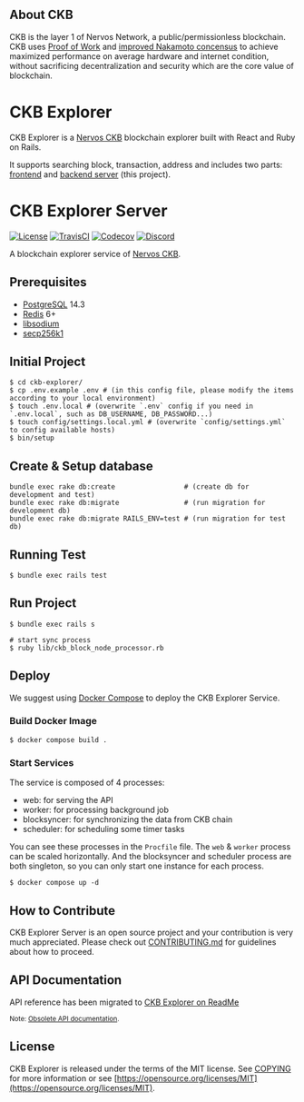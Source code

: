 ## About CKB
CKB is the layer 1 of Nervos Network, a public/permissionless blockchain. CKB uses [Proof of Work](https://en.wikipedia.org/wiki/Proof-of-work_system) and [improved Nakamoto concensus](https://medium.com/nervosnetwork/breaking-the-throughput-limit-of-nakamoto-consensus-ccdf65fe0832) to achieve maximized performance on average hardware and internet condition, without sacrificing decentralization and security which are the core value of blockchain.

# CKB Explorer
CKB Explorer is a [Nervos CKB](https://github.com/nervosnetwork/ckb) blockchain explorer built with React and Ruby on Rails.

It supports searching block, transaction, address and includes two parts: [frontend](https://github.com/nervosnetwork/ckb-explorer-frontend)
and [backend server](https://github.com/nervosnetwork/ckb-explorer) (this project).

# CKB Explorer Server
[![License](https://img.shields.io/badge/license-MIT-green)](https://github.com/nervosnetwork/ckb-explorer/blob/develop/COPYING)
[![TravisCI](https://travis-ci.com/nervosnetwork/ckb-explorer.svg?branch=develop)](https://travis-ci.com/nervosnetwork/ckb-explorer)
[![Codecov](https://codecov.io/gh/nervosnetwork/ckb-explorer/branch/master/graph/badge.svg)](https://codecov.io/gh/nervosnetwork/ckb-explorer/branch/master)
[![Discord](https://img.shields.io/discord/956765352514183188?label=Discord&logo=discord&style=default&color=grey&labelColor=5865F2&logoColor=white)](https://discord.gg/RsyKyejxAW)

A blockchain explorer service of [Nervos CKB](https://github.com/nervosnetwork/ckb).

## Prerequisites

- [PostgreSQL](https://www.postgresql.org/) 14.3
- [Redis](https://redis.io/) 6+
- [libsodium](https://libsodium.gitbook.io/doc/installation)
- [secp256k1](https://github.com/bitcoin-core/secp256k1.git)

## Initial Project

```shell
$ cd ckb-explorer/
$ cp .env.example .env # (in this config file, please modify the items according to your local environment)
$ touch .env.local # (overwrite `.env` config if you need in `.env.local`, such as DB_USERNAME, DB_PASSWORD...)
$ touch config/settings.local.yml # (overwrite `config/settings.yml` to config available hosts)
$ bin/setup
```

## Create & Setup database

```shell
bundle exec rake db:create                 # (create db for development and test)
bundle exec rake db:migrate                # (run migration for development db)
bundle exec rake db:migrate RAILS_ENV=test # (run migration for test db)
```

## Running Test

```shell
$ bundle exec rails test
```

## Run Project

```shell
$ bundle exec rails s

# start sync process
$ ruby lib/ckb_block_node_processor.rb
```

## Deploy

We suggest using [Docker Compose](https://docs.docker.com/compose/gettingstarted/) to deploy the CKB Explorer Service.

### Build Docker Image

```shell
$ docker compose build .
```

### Start Services

The service is composed of 4 processes:

- web: for serving the API
- worker: for processing background job
- blocksyncer: for synchronizing the data from CKB chain
- scheduler: for scheduling some timer tasks

You can see these processes in the `Procfile` file.
The `web` & `worker` process can be scaled horizontally. And the blocksyncer and scheduler process are both singleton,
so you can only start one instance for each process.

```shell
$ docker compose up -d
```

## How to Contribute
CKB Explorer Server is an open source project and your contribution is very much appreciated. Please check out
[CONTRIBUTING.md](CONTRIBUTING.md) for guidelines about how to proceed.

## API Documentation

API reference has been migrated to [CKB Explorer on ReadMe](https://ckb-explorer.readme.io/)

<sub>Note: [Obsolete API documentation](https://nervosnetwork.github.io/ckb-explorer/public/api_doc.html).</sub>

## License

CKB Explorer is released under the terms of the MIT license. See [COPYING](COPYING) for more information or see
[https://opensource.org/licenses/MIT](https://opensource.org/licenses/MIT).


